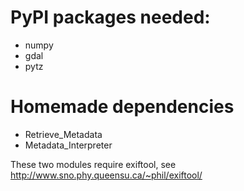 # PyPI packages needed:
- numpy
- gdal
- pytz

# Homemade dependencies
- Retrieve_Metadata
- Metadata_Interpreter  
  
These two modules require exiftool, see http://www.sno.phy.queensu.ca/~phil/exiftool/
